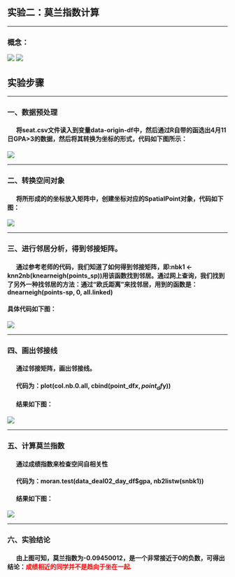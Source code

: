 ## 实验二：莫兰指数计算
***
### 概念：

![](https://github.com/cuit201608/Team9_coding/blob/master/Moran/莫兰指数图片/3.png)
![](https://github.com/cuit201608/Team9_coding/blob/master/Moran/莫兰指数图片/4.png)


## 实验步骤
***

### 一、数据预处理
#### &nbsp; &nbsp; &nbsp;&nbsp;将seat.csv文件读入到变量data-origin-df中，然后通过R自带的函选出4月11日GPA>3的数据，然后将其转换为坐标的形式，代码如下图所示：
![](https://github.com/cuit201608/Team9_coding/blob/master/Moran/莫兰指数图片/1.png)

---
### 二、转换空间对象
#### &nbsp; &nbsp; &nbsp;&nbsp;将所形成的的坐标放入矩阵中，创建坐标对应的SpatialPoint对象，代码如下图：
![](https://github.com/cuit201608/Team9_coding/blob/master/Moran/莫兰指数图片/2.png)

---
### 三、进行邻居分析，得到邻接矩阵。
#### &nbsp; &nbsp; &nbsp;&nbsp;通过参考老师的代码，我们知道了如何得到邻接矩阵，即:nbk1 <- knn2nb(knearneigh(points_sp))用该函数找到邻居。通过网上查询，我们找到了另外一种找邻居的方法：通过“欧氏距离”来找邻居，用到的函数是： dnearneigh(points-sp, 0, all.linked)
#### 具体代码如下图：

![](https://github.com/cuit201608/Team9_coding/blob/master/Moran/莫兰指数图片/5.png)

---
### 四、画出邻接线
#### &nbsp; &nbsp; &nbsp;&nbsp;通过邻接矩阵，画出邻接线。
#### &nbsp; &nbsp; &nbsp;&nbsp;代码为：plot(col.nb.0.all, cbind(point_df$x , point_df$y))

#### &nbsp; &nbsp; &nbsp;&nbsp;结果如下图：

![](https://github.com/cuit201608/Team9_coding/blob/master/Moran/莫兰指数图片/6.png)
***
### 五、计算莫兰指数
#### &nbsp; &nbsp; &nbsp;&nbsp;通过成绩指数来检查空间自相关性
#### &nbsp; &nbsp; &nbsp;&nbsp;代码为：moran.test(data_deal02_day_df$gpa, nb2listw(snbk1))

#### &nbsp; &nbsp; &nbsp;&nbsp;结果如下图：

![](https://github.com/cuit201608/Team9_coding/blob/master/Moran/莫兰指数图片/7.png)
***
### 六、实验结论
#### &nbsp; &nbsp; &nbsp;&nbsp;由上图可知，莫兰指数为-0.09450012，是一个非常接近于0的负数，可得出结论：<font face="宋体" color=red>成绩相近的同学并不是趋向于坐在一起.</font>



